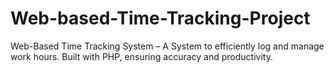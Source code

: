 # Web-based-Time-Tracking-Project
Web-Based Time Tracking System – A System to efficiently log and manage work hours. Built with PHP, ensuring accuracy and productivity.
